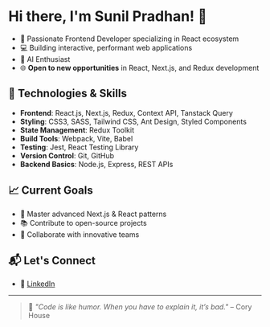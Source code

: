 # Hi there, I'm Sunil Pradhan! 👋

- 🚀 Passionate Frontend Developer specializing in React ecosystem  
- 💻 Building interactive, performant web applications 
- 🤖 AI Enthusiast 
- 🌐 **Open to new opportunities** in React, Next.js, and Redux development


## 🔧 Technologies & Skills

- **Frontend**: React.js, Next.js, Redux, Context API, Tanstack Query
- **Styling**: CSS3, SASS, Tailwind CSS, Ant Design, Styled Components
- **State Management**: Redux Toolkit
- **Build Tools**: Webpack, Vite, Babel
- **Testing**: Jest, React Testing Library
- **Version Control**: Git, GitHub
- **Backend Basics**: Node.js, Express, REST APIs

## 📈 Current Goals  
- 🚀 Master advanced Next.js & React patterns  
- 📚 Contribute to open-source projects  
- 🤝 Collaborate with innovative teams

## 📬 Let's Connect  
- 💼 [LinkedIn](https://www.linkedin.com/in/itsSunilPradhan/)  

---

> 🌱 _"Code is like humor. When you have to explain it, it’s bad."_ – Cory House

<!--
**Sunil-Pradhan/Sunil-Pradhan** is a ✨ _special_ ✨ repository because its `README.md` (this file) appears on your GitHub profile.

Here are some ideas to get you started:

- 🔭 I’m currently working on ...
- 🌱 I’m currently learning ...
- 👯 I’m looking to collaborate on ...
- 🤔 I’m looking for help with ...
- 💬 Ask me about ...
- 📫 How to reach me: ...
- 😄 Pronouns: ...
- ⚡ Fun fact: ...
-->
